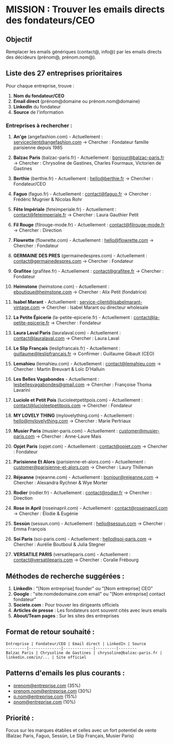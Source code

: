 # MISSION : Trouver les emails directs des fondateurs/CEO

## Objectif
Remplacer les emails génériques (contact@, info@) par les emails directs des décideurs (prénom@, prénom.nom@).

## Liste des 27 entreprises prioritaires

Pour chaque entreprise, trouve :
1. **Nom du fondateur/CEO** 
2. **Email direct** (prénom@domaine ou prénom.nom@domaine)
3. **LinkedIn** du fondateur
4. **Source** de l'information

### Entreprises à rechercher :

1. **An'ge** (angefashion.com) - Actuellement : serviceclient@angefashion.com
   → Chercher : Fondateur famille parisienne depuis 1985

2. **Balzac Paris** (balzac-paris.fr) - Actuellement : bonjour@balzac-paris.fr
   → Chercher : Chrysoline de Gastines, Charles Fourmaux, Victorien de Gastines

3. **Berthie** (berthie.fr) - Actuellement : hello@berthie.fr
   → Chercher : Fondateur/CEO

4. **Faguo** (faguo.fr) - Actuellement : contact@faguo.fr
   → Chercher : Frédéric Mugnier & Nicolas Rohr

5. **Fête Impériale** (feteimperiale.fr) - Actuellement : contact@feteimperiale.fr
   → Chercher : Laura Gauthier Petit

6. **Fil Rouge** (filrouge-mode.fr) - Actuellement : contact@filrouge-mode.fr
   → Chercher : Direction

7. **Flowrette** (flowrette.com) - Actuellement : hello@flowrette.com
   → Chercher : Fondateur

8. **GERMAINE DES PRES** (germainedespres.com) - Actuellement : contact@germainedespres.com
   → Chercher : Fondateur

9. **Grafitee** (grafitee.fr) - Actuellement : contact@grafitee.fr
   → Chercher : Fondateur

10. **Heimstone** (heimstone.com) - Actuellement : eboutique@heimstone.com
    → Chercher : Alix Petit (fondatrice)

11. **Isabel Marant** - Actuellement : service-client@isabelmarant-vintage.com
    → Chercher : Isabel Marant ou directeur wholesale

12. **La Petite Épicerie** (la-petite-epicerie.fr) - Actuellement : contact@la-petite-epicerie.fr
    → Chercher : Fondateur

13. **Laura Laval Paris** (lauralaval.com) - Actuellement : contact@lauralaval.com
    → Chercher : Laura Laval

14. **Le Slip Français** (leslipfrancais.fr) - Actuellement : guillaume@leslipfrancais.fr
    → Confirmer : Guillaume Gibault (CEO)

15. **Lemahieu** (lemahieu.com) - Actuellement : contact@lemahieu.com
    → Chercher : Martin Breuvart & Loïc D'Halluin

16. **Les Belles Vagabondes** - Actuellement : lesbellesvagabondes@gmail.com
    → Chercher : Françoise Thoma Lavarini

17. **Luciole et Petit Pois** (lucioleetpetitpois.com) - Actuellement : contact@lucioleetpetitpois.com
    → Chercher : Fondateur

18. **MY LOVELY THING** (mylovelything.com) - Actuellement : hello@mylovelything.com
    → Chercher : Marie Pertriaux

19. **Musier Paris** (musier-paris.com) - Actuellement : customer@musier-paris.com
    → Chercher : Anne-Laure Mais

20. **Opjet Paris** (opjet.com) - Actuellement : contact@opjet.com
    → Chercher : Fondateur

21. **Parisienne Et Alors** (parisienne-et-alors.com) - Actuellement : customer@parisienne-et-alors.com
    → Chercher : Laury Thilleman

22. **Réjeanne** (rejeanne.com) - Actuellement : bonjour@rejeanne.com
    → Chercher : Alexandra Rychner & Wye Morter

23. **Rodier** (rodier.fr) - Actuellement : contact@rodier.fr
    → Chercher : Direction

24. **Rose in April** (roseinapril.com) - Actuellement : contact@roseinapril.com
    → Chercher : Élodie & Eugénie

25. **Sessùn** (sessun.com) - Actuellement : hello@sessun.com
    → Chercher : Emma François

26. **Soi Paris** (soi-paris.com) - Actuellement : hello@soi-paris.com
    → Chercher : Aurélie Boutboul & Julia Stegner

27. **VERSATILE PARIS** (versatileparis.com) - Actuellement : contact@versatileparis.com
    → Chercher : Coralie Frébourg

## Méthodes de recherche suggérées :

1. **LinkedIn** : "[Nom entreprise] founder" ou "[Nom entreprise] CEO"
2. **Google** : "site:nomdedomaine.com email" ou "[Nom entreprise] contact fondateur"
3. **Societe.com** : Pour trouver les dirigeants officiels
4. **Articles de presse** : Les fondateurs sont souvent cités avec leurs emails
5. **About/Team pages** : Sur les sites des entreprises

## Format de retour souhaité :

```
Entreprise | Fondateur/CEO | Email direct | LinkedIn | Source
---------|--------------|-------------|---------|--------
Balzac Paris | Chrysoline de Gastines | chrysoline@balzac-paris.fr | linkedin.com/in/... | Site officiel
```

## Patterns d'emails les plus courants :

- prenom@entreprise.com (35%)
- prenom.nom@entreprise.com (30%)
- p.nom@entreprise.com (15%)
- pnom@entreprise.com (10%)

## Priorité :

Focus sur les marques établies et celles avec un fort potentiel de vente (Balzac Paris, Faguo, Sessùn, Le Slip Français, Musier Paris)